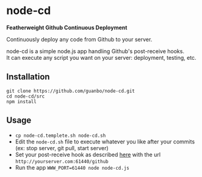 node-cd
=======

**Featherweight Github Continuous Deployment**

Continuously deploy any code from Github to your server.  

node-cd is a simple node.js app handling Github's post-receive hooks.  
It can execute any script you want on your server: deployment, testing, etc.  

## Installation

	git clone https://github.com/guanbo/node-cd.git
	cd node-cd/src
	npm install

## Usage

* `cp node-cd.templete.sh node-cd.sh`
* Edit the `node-cd.sh` file to execute whatever you like after your commits (ex: stop server, git pull, start server)
* Set your post-receive hook as described [here](https://help.github.com/articles/post-receive-hooks) with the url `http://yourserver.com:61440/github`
* Run the app
	`WWW_PORT=61440 node node-cd.js`